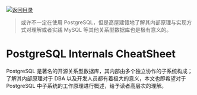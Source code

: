[![返回目录](https://parg.co/UCb)](https://github.com/wxyyxc1992/Awesome-CheatSheets)

> 或许不一定在使用 PostgreSQL，但是高屋建瓴地了解其内部原理与实现方式对理解或者实践 MySQL 等其他关系型数据库也是极有意义的。

# PostgreSQL Internals CheatSheet

PostgreSQL 是著名的开源关系型数据库，其内部由多个独立协作的子系统构成；了解其内部原理对于 DBA 以及开发人员都有着极大的意义，本文也即希望对于 PostgreSQL 中子系统的工作原理进行概述，给予读者高层次的理解。
